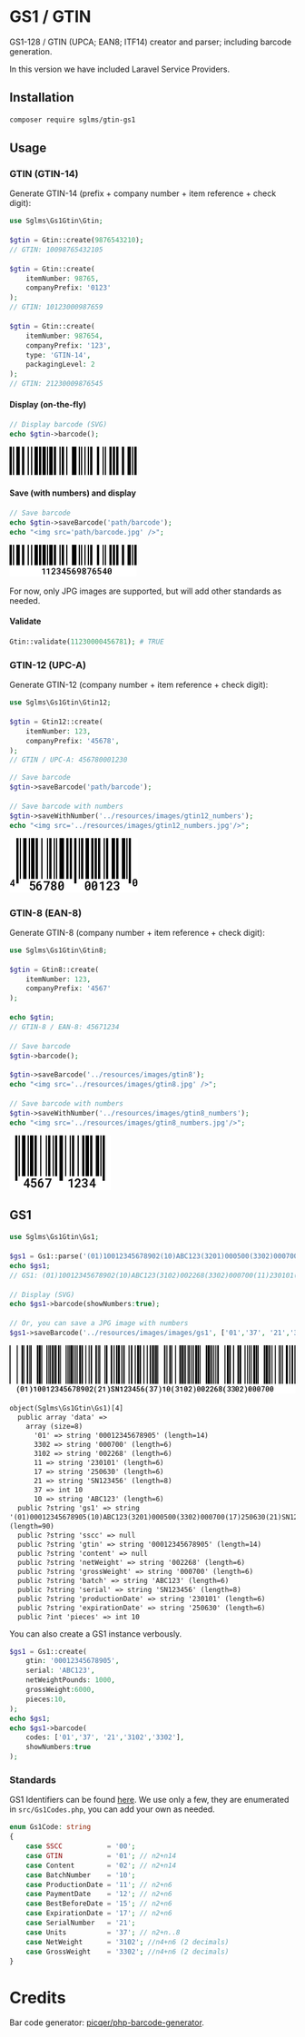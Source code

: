 # GS1 / GTIN

GS1-128 / GTIN (UPCA; EAN8; ITF14) creator and parser; including barcode generation.

In this version we have included Laravel Service Providers.

## Installation

```bash
composer require sglms/gtin-gs1
```

## Usage

### GTIN (GTIN-14)

Generate GTIN-14 (prefix + company number + item reference + check digit):

```php
use Sglms\Gs1Gtin\Gtin;

$gtin = Gtin::create(9876543210);
// GTIN: 10098765432105

$gtin = Gtin::create(
    itemNumber: 98765,
    companyPrefix: '0123'
);
// GTIN: 10123000987659

$gtin = Gtin::create(
    itemNumber: 987654,
    companyPrefix: '123',
    type: 'GTIN-14',
    packagingLevel: 2
);
// GTIN: 21230009876545

```
#### Display (on-the-fly)
```php
// Display barcode (SVG)
echo $gtin->barcode();
```

![barcode](resources/images/gtin.jpg "Generated barcode")

#### Save (with numbers) and display
```php
// Save barcode
echo $gtin->saveBarcode('path/barcode');
echo "<img src='path/barcode.jpg' />";
```

![barcode](resources/images/gtin_numbers.jpg "Generated barcode")

For now, only JPG images are supported, but will add other standards as needed.

#### Validate

```php
Gtin::validate(11230000456781); # TRUE
```



### GTIN-12 (UPC-A)

Generate GTIN-12 (company number + item reference + check digit):

```php
use Sglms\Gs1Gtin\Gtin12;

$gtin = Gtin12::create(
    itemNumber: 123,
    companyPrefix: '45678',
);
// GTIN / UPC-A: 456780001230
```

```php
// Save barcode
$gtin->saveBarcode('path/barcode');

// Save barcode with numbers
$gtin->saveWithNumber('../resources/images/gtin12_numbers');
echo "<img src='../resources/images/gtin12_numbers.jpg'/>";
```

![barcode](resources/images/gtin12_numbers.jpg "Generated barcode")

### GTIN-8 (EAN-8)

Generate GTIN-8 (company number + item reference + check digit):

```php
use Sglms\Gs1Gtin\Gtin8;

$gtin = Gtin8::create(
    itemNumber: 123,
    companyPrefix: '4567'
);

echo $gtin;
// GTIN-8 / EAN-8: 45671234

// Save barcode
$gtin->barcode();

$gtin->saveBarcode('../resources/images/gtin8');
echo "<img src='../resources/images/gtin8.jpg' />";

// Save barcode with numbers
$gtin->saveWithNumber('../resources/images/gtin8_numbers');
echo "<img src='../resources/images/gtin8_numbers.jpg'/>";
```

![barcode](resources/images/gtin8_numbers.jpg "Generated barcode")

## GS1

```php
use Sglms\Gs1Gtin\Gs1;

$gs1 = Gs1::parse('(01)10012345678902(10)ABC123(3201)000500(3302)000700(17)250630(21)SN123456(37)10(11)230101');
echo $gs1;
// GS1: (01)10012345678902(10)ABC123(3102)002268(3302)000700(11)230101(17)250630(21)SN123456(37)10

// Display (SVG)
echo $gs1->barcode(showNumbers:true);

// Or, you can save a JPG image with numbers
$gs1->saveBarcode('../resources/images/images/gs1', ['01','37', '21','3102','3302'], 80);
```
![barcode](resources/images/gs1.jpg "Generated barcode")

    object(Sglms\Gs1Gtin\Gs1)[4]
      public array 'data' => 
        array (size=8)
          '01' => string '00012345678905' (length=14)
          3302 => string '000700' (length=6)
          3102 => string '002268' (length=6)
          11 => string '230101' (length=6)
          17 => string '250630' (length=6)
          21 => string 'SN123456' (length=8)
          37 => int 10
          10 => string 'ABC123' (length=6)
      public ?string 'gs1' => string '(01)00012345678905(10)ABC123(3201)000500(3302)000700(17)250630(21)SN123456(37)10(11)230101' (length=90)
      public ?string 'sscc' => null
      public ?string 'gtin' => string '00012345678905' (length=14)
      public ?string 'content' => null
      public ?string 'netWeight' => string '002268' (length=6)
      public ?string 'grossWeight' => string '000700' (length=6)
      public ?string 'batch' => string 'ABC123' (length=6)
      public ?string 'serial' => string 'SN123456' (length=8)
      public ?string 'productionDate' => string '230101' (length=6)
      public ?string 'expirationDate' => string '250630' (length=6)
      public ?int 'pieces' => int 10

You can also create a GS1 instance verbously.

```php
$gs1 = Gs1::create(
    gtin: '00012345678905',
    serial: 'ABC123',
    netWeightPounds: 1000,
    grossWeight:6000,
    pieces:10,
);
echo $gs1;
echo $gs1->barcode(
    codes: ['01','37', '21','3102','3302'],
    showNumbers:true
);
```

### Standards

GS1 Identifiers can be found [here](https://www.databar-barcode.info/application-identifiers/). We use only a few, they are enumerated in `src/Gs1Codes.php`, you can add your own as needed.

```php
enum Gs1Code: string
{
    case SSCC           = '00';
    case GTIN           = '01'; // n2+n14
    case Content        = '02'; // n2+n14
    case BatchNumber    = '10';
    case ProductionDate = '11'; // n2+n6
    case PaymentDate    = '12'; // n2+n6
    case BestBeforeDate = '15'; // n2+n6
    case ExpirationDate = '17'; // n2+n6
    case SerialNumber   = '21';
    case Units          = '37'; // n2+n..8
    case NetWeight      = '3102'; //n4+n6 (2 decimals)
    case GrossWeight    = '3302'; //n4+n6 (2 decimals)
}
```



# Credits
Bar code generator: [picqer/php-barcode-generator](https://github.com/picqer/php-barcode-generator).